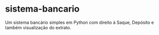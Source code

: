 # sistema-bancario
Um sistema bancário simples em Python com direito à Saque, Depósito e também visualização do extrato.
